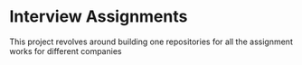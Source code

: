# Interview Assignments

This project revolves around building one repositories for all the assignment works for different companies
